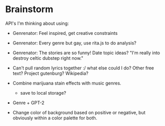 # Brainstorm

API's I'm thinking about using:
- Genrenator: Feel inspired, get creative constraints
- Genrenator: Every genre but gay, use rita.js to do analysis?
- Genrenator: The stories are so funny! Date topic ideas? "I'm really into destroy celtic dubstep right now."
- Can't pull random lyrics together :/ what else could I do? Other free text? Project gutenburg? Wikipedia? 
- Combine marijuana stain effects with music genres.
  - save to local storage?
- Genre + GPT-2


- Change color of background based on positive or negative, but obviously within a color palette for both.